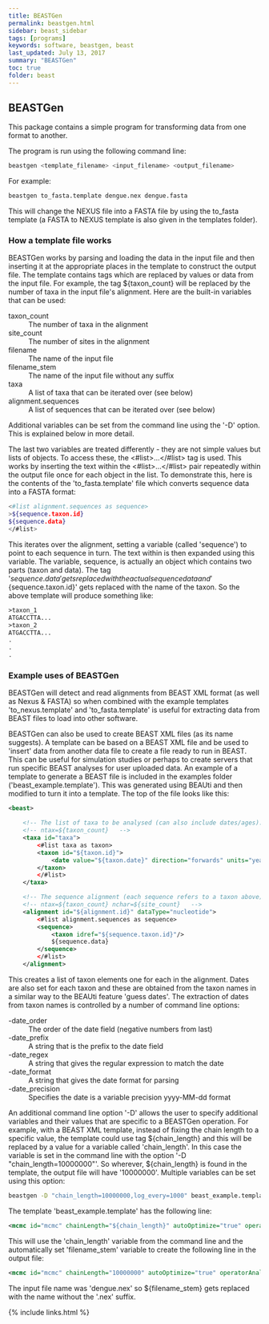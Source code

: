 ```yaml
---
title: BEASTGen
permalink: beastgen.html
sidebar: beast_sidebar
tags: [programs]
keywords: software, beastgen, beast
last_updated: July 13, 2017
summary: "BEASTGen"
toc: true
folder: beast
---
```


## BEASTGen

This package contains a simple program for transforming data from one format to another.

The program is run using the following command line:

```bash
beastgen <template_filename> <input_filename> <output_filename>
```

For example:

```bash
beastgen to_fasta.template dengue.nex dengue.fasta
```

This will change the NEXUS file into a FASTA file by using the to_fasta template (a FASTA to NEXUS template is also given in the templates folder).

### How a template file works

BEASTGen works by parsing and loading the data in the input file and then inserting it at the appropriate places in the template to construct the output file. 
The template contains tags which are replaced by values or data from the input file. 
For example, the tag ${taxon_count} will be replaced by the number of taxa in the input file's alignment. 
Here are the built-in variables that can be used:

<dl>
  <dt>taxon_count</dt>
  <dd>The number of taxa in the alignment</dd>
  
  <dt>site_count</dt>
  <dd>The number of sites in the alignment</dd>
  
  <dt>filename</dt>
  <dd>The name of the input file</dd>
  
  <dt>filename_stem</dt>
  <dd>The name of the input file without any suffix</dd>
  
  <dt>taxa</dt>
  <dd>A list of taxa that can be iterated over (see below)</dd>
  
  <dt>alignment.sequences</dt>
  <dd>A list of sequences that can be iterated over (see below)</dd>
</dl>

Additional variables can be set from the command line using the '-D' option. 
This is explained below in more detail.

The last two variables are treated differently - they are not simple values but lists of objects. 
To access these, the <#list>...</#list> tag is used. 
This works by inserting the text within the <#list>...</#list> pair repeatedly within the output file once for each object in the list. 
To demonstrate this, here is the contents of the 'to_fasta.template' file which converts sequence data into a FASTA format:

```bash
<#list alignment.sequences as sequence>
>${sequence.taxon.id}
${sequence.data}
</#list>
```

This iterates over the alignment, setting a variable (called 'sequence') to point to each sequence in turn. 
The text within is then expanded using this variable. 
The variable, sequence, is actually an object which contains two parts (taxon and data). 
The tag '${sequence.data}' gets replaced with the actual sequence data and '${sequence.taxon.id}' gets replaced with the name of the taxon. 
So the above template will produce something like:

```xml
>taxon_1
ATGACCTTA...
>taxon_2
ATGACCTTA...
.
.
.
```

### Example uses of BEASTGen

BEASTGen will detect and read alignments from BEAST XML format (as well as Nexus & FASTA) so when combined with the example templates 'to_nexus.template' and 'to_fasta.template' is useful for extracting data from BEAST files to load into other software.

BEASTGen can also be used to create BEAST XML files (as its name suggests). 
A template can be based on a BEAST XML file and be used to 'insert' data from another data file to create a file ready to run in BEAST. 
This can be useful for simulation studies or perhaps to create servers that run specific BEAST analyses for user uploaded data. 
An example of a template to generate a BEAST file is included in the examples folder ('beast_example.template'). 
This was generated using BEAUti and then modified to turn it into a template. 
The top of the file looks like this:

```xml
<beast>

    <!-- The list of taxa to be analysed (can also include dates/ages).   -->
    <!-- ntax=${taxon_count}   -->
    <taxa id="taxa">
        <#list taxa as taxon>
        <taxon id="${taxon.id}">
            <date value="${taxon.date}" direction="forwards" units="years"/>
        </taxon>
        </#list>
    </taxa>

    <!-- The sequence alignment (each sequence refers to a taxon above).   -->
    <!-- ntax=${taxon_count} nchar=${site_count}   -->
    <alignment id="${alignment.id}" dataType="nucleotide">
        <#list alignment.sequences as sequence>
        <sequence>
            <taxon idref="${sequence.taxon.id}"/>
            ${sequence.data}
        </sequence>
        </#list>
    </alignment>
```

This creates a list of taxon elements one for each in the alignment. 
Dates are also set for each taxon and these are obtained from the taxon names in a similar way to the BEAUti feature 'guess dates'. 
The extraction of dates from taxon names is controlled by a number of command line options:

<dl>
  <dt>-date_order</dt>
  <dd>The order of the date field (negative numbers from last)</dd>
  
  <dt>-date_prefix</dt>
  <dd>A string that is the prefix to the date field</dd>
  
  <dt>-date_regex</dt>
  <dd>A string that gives the regular expression to match the date</dd>
  
  <dt>-date_format</dt>
  <dd>A string that gives the date format for parsing</dd>
  
  <dt>-date_precision</dt>
  <dd>Specifies the date is a variable precision yyyy-MM-dd format</dd>
</dl>

An additional command line option '-D' allows the user to specify additional variables and their values that are specific to a BEASTGen operation. 
For example, with a BEAST XML template, instead of fixing the chain length to a specific value, the template could use tag ${chain_length} and this will be replaced by a value for a variable called 'chain_length'. 
In this case the variable is set in the command line with the option '-D "chain_length=10000000"'. 
So wherever, ${chain_length} is found in the template, the output file will have '10000000'. 
Multiple variables can be set using this option:

```bash
beastgen -D "chain_length=10000000,log_every=1000" beast_example.template dengue.nex
```

The template 'beast_example.template' has the following line:

```xml
<mcmc id="mcmc" chainLength="${chain_length}" autoOptimize="true" operatorAnalysis="${filename_stem}.ops">
```

This will use the 'chain_length' variable from the command line and the automatically set 'filename_stem' variable to create the following line in the output file:

```xml
<mcmc id="mcmc" chainLength="10000000" autoOptimize="true" operatorAnalysis="dengue.ops">
```

The input file name was 'dengue.nex' so ${filename_stem} gets replaced with the name without the '.nex' suffix.

{% include links.html %}